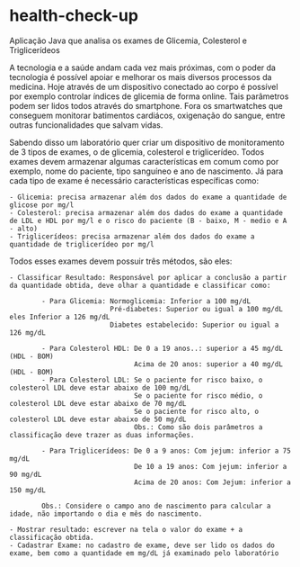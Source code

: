 # health-check-up
Aplicação Java que analisa os exames de Glicemia, Colesterol e Triglicerídeos

A tecnologia e a saúde andam cada vez mais próximas, com o poder da tecnologia é possível apoiar e melhorar os mais diversos processos da medicina. Hoje através de um dispositivo conectado ao corpo é possível por exemplo controlar índices de glicemia de forma online. Tais parâmetros podem ser lidos todos através do smartphone. Fora os smartwatches que conseguem monitorar batimentos cardiácos, oxigenação do sangue, entre outras funcionalidades que salvam vidas.

Sabendo disso um laboratório quer criar um dispositivo de monitoramento de 3 tipos de exames, o de glicemia, colesterol e triglicerídeo. Todos exames devem armazenar algumas características em comum como por exemplo, nome do paciente, tipo sanguíneo e ano de nascimento. Já para cada tipo de exame é necessário características específicas como:
    
    - Glicemia: precisa armazenar além dos dados do exame a quantidade de glicose por mg/l
    - Colesterol: precisa armazenar além dos dados do exame a quantidade de LDL e HDL por mg/l e o risco do paciente (B - baixo, M - medio e A - alto)
    - Triglicerídeos: precisa armazenar além dos dados do exame a quantidade de triglicerídeo por mg/l
    
Todos esses exames devem possuir três métodos, são eles:
        
    - Classificar Resultado: Responsável por aplicar a conclusão a partir da quantidade obtida, deve olhar a quantidade e classificar como:
        
            - Para Glicemia: Normoglicemia: Inferior a 100 mg/dL
                             Pré-diabetes: Superior ou igual a 100 mg/dL eles Inferior a 126 mg/dL
                             Diabetes estabelecido: Superior ou igual a 126 mg/dL
            
            - Para Colesterol HDL: De 0 a 19 anos..: superior a 45 mg/dL (HDL - BOM)
                                   Acima de 20 anos: superior a 40 mg/dL (HDL - BOM)
            - Para Colesterol LDL: Se o paciente for risco baixo, o colesterol LDL deve estar abaixo de 100 mg/dL
                                   Se o paciente for risco médio, o colesterol LDL deve estar abaixo de 70 mg/dL    
                                   Se o paciente for risco alto, o colesterol LDL deve estar abaixo de 50 mg/dL
                                   Obs.: Como são dois parâmetros a classificação deve trazer as duas informações.
            
            - Para Triglicerídeos: De 0 a 9 anos: Com jejum: inferior a 75 mg/dL
                                   De 10 a 19 anos: Com jejum: inferior a 90 mg/dL
                                   Acima de 20 anos: Com Jejum: inferior a 150 mg/dL
                               
            Obs.: Considere o campo ano de nascimento para calcular a idade, não importando o dia e mês do nascimento.
                               
    - Mostrar resultado: escrever na tela o valor do exame + a classificação obtida.
    - Cadastrar Exame: no cadastro de exame, deve ser lido os dados do exame, bem como a quantidade em mg/dL já examinado pelo laboratório
